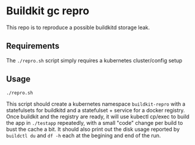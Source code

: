 # Buildkit gc repro

This repo is to reproduce a possible buildkitd storage leak.

## Requirements
The `./repro.sh` script simply requires a kubernetes cluster/config setup

## Usage

`./repro.sh`

This script should create a kubernetes namespace `buildkit-repro` with a statefulsets for buildkitd and a statefulset + service for a docker registry. Once buildkit and the registry are ready, it will use kubectl cp/exec to build the app in `./testapp` repeatedly, with a small "code" change per build to bust the cache a bit. It should also print out the disk usage reported by `buildctl du` and `df -h` each at the begining and end of the run.
